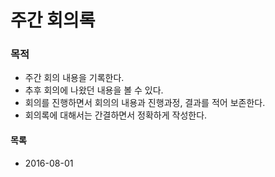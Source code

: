 # 주간 회의록





### 목적
* 주간 회의 내용을 기록한다.
* 추후 회의에 나왔던 내용을 볼 수 있다.
* 회의를 진행하면서 회의의 내용과 진행과정, 결과를 적어 보존한다.
* 회의록에 대해서는 간결하면서 정확하게 작성한다.


#### 목록
* 2016-08-01